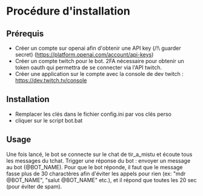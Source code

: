 # Procédure d'installation

## Prérequis

 - Créer un compte sur openai afin d'obtenir une API key (/!\ guarder secret) (https://platform.openai.com/account/api-keys)
 - Créer un compte twitch pour le bot. 2FA nécessaire pour obtenir un token oauth qui permettra de se connecter via l'API twitch.
 - Créer une application sur le compte avec la console de dev twitch : https://dev.twitch.tv/console
 
## Installation

 - Remplacer les clés dans le fichier config.ini par vos clés perso
 - cliquer sur le script bot.bat

## Usage

Une fois lancé, le bot se connecte sur le chat de tir_a_mistu et écoute tous les messages du tchat.
Trigger une réponse du bot : envoyer un message au bot (@BOT_NAME). 
Pour que le bot réponde, il faut que le message fasse plus de 30 charactères afin d'éviter les appels
pour rien (ex: "mdr @BOT_NAME", "salut @BOT_NAME" etc.), et il répond que toutes les 20 sec (pour éviter de spam).